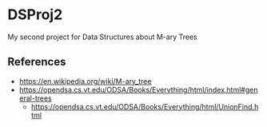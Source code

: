 # DSProj2
My second project for Data Structures about M-ary Trees

## References
- https://en.wikipedia.org/wiki/M-ary_tree
- https://opendsa.cs.vt.edu/ODSA/Books/Everything/html/index.html#general-trees
    - https://opendsa.cs.vt.edu/ODSA/Books/Everything/html/UnionFind.html